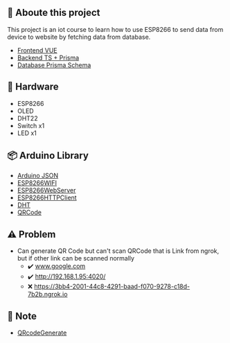 ## :pencil: Aboute this project
This project is an iot course to learn how to use ESP8266 to send data from device to website by fetching data from database.

- [Frontend VUE](https://github.com/parnuphun/myWebSite/blob/master/src/views/WorkShops/MiniProject_Iot/miniProject.vue)
- [Backend TS + Prisma](https://github.com/parnuphun/Iot-lab-project/tree/master/BackendPrismaTS)
- [Database Prisma Schema](https://github.com/parnuphun/IOT_LAB/blob/master/database%20Prisma%20Schema.txt) 

## :nut_and_bolt: Hardware
- ESP8266
- OLED
- DHT22
- Switch x1
- LED x1

## :package: Arduino Library
- [Arduino JSON](https://www.youtube.com/watch?v=GUTpaY1YaXo)
- [ESP8266WIFI]()
- [ESP8266WebServer]()
- [ESP8266HTTPClient]()
- [DHT]()
- [QRCode](https://github.com/ricmoo/QRCode)

## :warning: Problem
- Can generate QR Code but can't scan QRCode that is Link from ngrok, but if other link can be scanned normally
  - :heavy_check_mark: www.google.com
  - :heavy_check_mark: http://192.168.1.95:4020/
  - :x: https://3bb4-2001-44c8-4291-baad-f070-9278-c18d-7b2b.ngrok.io

## :ledger: Note
- [QRcodeGenerate](https://www.youtube.com/redirect?event=video_description&redir_token=QUFFLUhqazlCem9fMFlXd2NXM1FQNGs4dExTZ2doYmFHQXxBQ3Jtc0tta2ZXclV2VzZQMWVTMzI5bndsM2REdmY2bUJvMm5INFpQZms4ak9XTjM3Ym5fZmN0X0F1eUlwNVRxNmlBWFh1YkNlOEhFak1SZVMyNXFTMkJ1bTAwOFBEcjI0LUtDcmY2ZEd3eEtYSnJ1eWhQQ2xmTQ&q=https%3A%2F%2Fdrive.google.com%2Ffile%2Fd%2F1IhM277cd2LSgEJVZj6VPTFsaW6doVDL-%2Fview%3Fusp%3Dshare_link&v=K9ypgTpxL3g) 
